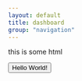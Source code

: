 ```yaml
---
layout: default
title: dashboard
group: "navigation"
---
```

<div>
<p>this is some html</p>
<button type="button"  id="somebutton">Hello World!</button>
<script>
$('somebutton').click(function(){
//Some code
$(this).jsPanel();
});
</script>
</div>

